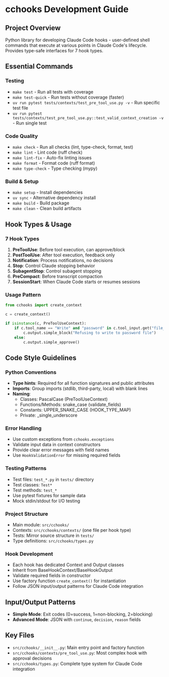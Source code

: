 # cchooks Development Guide

## Project Overview
Python library for developing Claude Code hooks - user-defined shell commands that execute at various points in Claude Code's lifecycle. Provides type-safe interfaces for 7 hook types.

## Essential Commands

### Testing
- `make test` - Run all tests with coverage
- `make test-quick` - Run tests without coverage (faster)
- `uv run pytest tests/contexts/test_pre_tool_use.py -v` - Run specific test file
- `uv run pytest tests/contexts/test_pre_tool_use.py::test_valid_context_creation -v` - Run single test

### Code Quality
- `make check` - Run all checks (lint, type-check, format, test)
- `make lint` - Lint code (ruff check)
- `make lint-fix` - Auto-fix linting issues
- `make format` - Format code (ruff format)
- `make type-check` - Type checking (mypy)

### Build & Setup
- `make setup` - Install dependencies
- `uv sync` - Alternative dependency install
- `make build` - Build package
- `make clean` - Clean build artifacts

## Hook Types & Usage

### 7 Hook Types
1. **PreToolUse**: Before tool execution, can approve/block
2. **PostToolUse**: After tool execution, feedback only
3. **Notification**: Process notifications, no decisions
4. **Stop**: Control Claude stopping behavior
5. **SubagentStop**: Control subagent stopping
6. **PreCompact**: Before transcript compaction
7. **SessionStart**: When Claude Code starts or resumes sessions

### Usage Pattern
```python
from cchooks import create_context

c = create_context()

if isinstance(c, PreToolUseContext):
    if c.tool_name == "Write" and "password" in c.tool_input.get("file_path", ""):
        c.output.simple_block("Refusing to write to password file")
    else:
        c.output.simple_approve()
```

## Code Style Guidelines

### Python Conventions
- **Type hints**: Required for all function signatures and public attributes
- **Imports**: Group imports (stdlib, third-party, local) with blank lines
- **Naming**: 
  - Classes: PascalCase (PreToolUseContext)
  - Functions/Methods: snake_case (validate_fields)
  - Constants: UPPER_SNAKE_CASE (HOOK_TYPE_MAP)
  - Private: _single_underscore

### Error Handling
- Use custom exceptions from `cchooks.exceptions`
- Validate input data in context constructors
- Provide clear error messages with field names
- Use `HookValidationError` for missing required fields

### Testing Patterns
- Test files: `test_*.py` in `tests/` directory
- Test classes: `Test*` 
- Test methods: `test_*`
- Use pytest fixtures for sample data
- Mock stdin/stdout for I/O testing

### Project Structure
- Main module: `src/cchooks/`
- Contexts: `src/cchooks/contexts/` (one file per hook type)
- Tests: Mirror source structure in `tests/`
- Type definitions: `src/cchooks/types.py`

### Hook Development
- Each hook has dedicated Context and Output classes
- Inherit from BaseHookContext/BaseHookOutput
- Validate required fields in constructor
- Use factory function `create_context()` for instantiation
- Follow JSON input/output patterns for Claude Code integration

## Input/Output Patterns
- **Simple Mode**: Exit codes (0=success, 1=non-blocking, 2=blocking)
- **Advanced Mode**: JSON with `continue`, `decision`, `reason` fields

## Key Files
- `src/cchooks/__init__.py`: Main entry point and factory function
- `src/cchooks/contexts/pre_tool_use.py`: Most complex hook with approval decisions
- `src/cchooks/types.py`: Complete type system for Claude Code integration